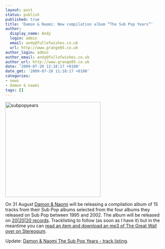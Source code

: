 ```yaml
---
layout: post
status: publish
published: true
title: 'Damon & Naomi: New compilation album “The Sub Pop Years”'
author:
  display_name: Andy
  login: admin
  email: andy@fullofwishes.co.uk
  url: http://www.grange85.co.uk
author_login: admin
author_email: andy@fullofwishes.co.uk
author_url: http://www.grange85.co.uk
date: '2009-07-28 12:18:17 +0100'
date_gmt: '2009-07-28 11:18:17 +0100'
categories:
- news
- damon & naomi
tags: []
---
```

<p><img src="http://www.fullofwishes.co.uk/wp/wp-content/uploads/2009/07/subpopyears.jpg" alt="subpopyears" title="subpopyears" width="300" height="300" class="alignright size-full wp-image-1473" />
<p>On 31 August <a href="http://www.damonandnaomi.com">Damon & Naomi</a> will be releasing a compilation album of 15 tracks from their Sub Pop albums selected from the four albums they released on Sub Pop between 1995 and 2002. The album will be released on <a href="http://www.20-20-20.com/">20|20|20 records</a>. Tracklisting to follow (as soon as I have it) but in the meantime you can <a href="http://stereogum.com/archives/mp3/damon-naomi-revisit-the-sub-pop-years_081451.html">read an item and download an mp3 of The Great Wall over on Stereogum</a>.</p>
<p><ins datetime="2009-07-29T10:10:21+00:00">
<p>Update: <a href="/database/release/the-sub-pop-years/">Damon & Naomi The Sub Pop Years - track listing</a>.</p>
<p></ins></p>
